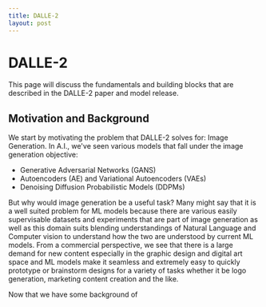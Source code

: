 ```yaml
---
title: DALLE-2
layout: post
---
```


# DALLE-2 

This page will discuss the fundamentals and building blocks that are described in the DALLE-2 paper and model release. 

## Motivation and Background

We start by motivating the problem that DALLE-2 solves for: Image Generation. In A.I., we've seen various models that fall under the image generation objective:

- Generative Adversarial Networks (GANS)
- Autoencoders (AE) and Variational Autoencoders (VAEs)
- Denoising Diffusion Probabilistic Models (DDPMs)

But why would image generation be a useful task? Many might say that it is a well suited problem for ML models because there are various easily supervisable datasets and experiments that are part of image generation as well as this domain suits blending understandings of Natural Language and Computer vision to understand how the two are understood by current ML models. From a commercial perspective, we see that there is a large demand for new content especially in the graphic design and digital art space and ML models make it seamless and extremely easy to quickly prototype or brainstorm designs for a variety of tasks whether it be logo generation, marketing content creation and the like. 

Now that we have some background of 
